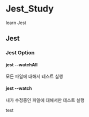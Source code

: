 # Jest_Study

learn Jest

## Jest

### Jest Option

#### jest --watchAll

모든 파일에 대해서 테스트 실행

#### jest --watch

내가 수정중인 파일에 대해서만 테스트 실행

test
